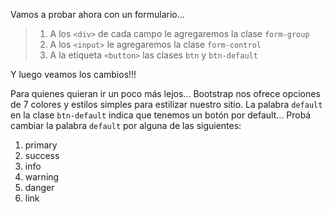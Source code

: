 Vamos a probar ahora con un formulario...

> 1. A los `<div>` de cada campo le agregaremos la clase `form-group`
> 2. A los `<input>` le agregaremos la clase `form-control`
> 3. A la etiqueta `<button>` las clases `btn` y `btn-default`

Y luego veamos los cambios!!!

Para quienes quieran ir un poco más lejos...
Bootstrap nos ofrece opciones de 7 colores y estilos simples para estilizar nuestro sitio. La palabra `default` en la clase `btn-default` indica que tenemos un botón por default...
Probá cambiar la palabra `default` por alguna de las siguientes:

1. primary
2. success
3. info
4. warning
5. danger
6. link